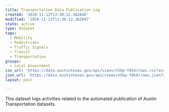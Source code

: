 ```yaml
---
title: Transportation Data Publication Log
created: '2020-11-12T13:30:12.362840'
modified: '2020-11-12T13:30:12.362847'
state: active
type: dataset
tags:
  - Mobility
  - Pedestrians
  - Traffic Signals
  - Transit
  - Transportation
groups:
  - Local Government
csv_url: 'https://data.austintexas.gov/api/views/n5kp-f8k4/rows.csv?accessType=DOWNLOAD'
json_url: 'https://data.austintexas.gov/api/views/n5kp-f8k4/rows.json?accessType=DOWNLOAD'
layout: post

---
```

This dataset logs activities related to the automated publication of Austin Transportation datasets.
